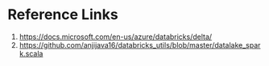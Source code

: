 # Reference Links
1. https://docs.microsoft.com/en-us/azure/databricks/delta/
2. https://github.com/anjijava16/databricks_utils/blob/master/datalake_spark.scala
